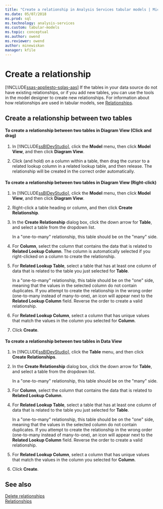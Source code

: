 ```yaml
---
title: "Create a relationship in Analysis Services tabular models | Microsoft Docs"
ms.date: 05/07/2018
ms.prod: sql
ms.technology: analysis-services
ms.custom: tabular-models
ms.topic: conceptual
ms.author: owend
ms.reviewer: owend
author: minewiskan
manager: kfile
---
```

# Create a relationship 
[!INCLUDE[ssas-appliesto-sqlas-aas](../../includes/ssas-appliesto-sqlas-aas.md)]
  If the tables in your data source do not have existing relationships, or if you add new tables, you can use the tools in the model designer to create new relationships. For information about how relationships are used in tabular models, see [Relationships](../../analysis-services/tabular-models/relationships-ssas-tabular.md).  
  
## Create a relationship between two tables  
  
#### To create a relationship between two tables in Diagram View (Click and drag)  
  
1.  In [!INCLUDE[ssBIDevStudio](../../includes/ssbidevstudio-md.md)], click the **Model** menu, then click **Model View**, and then click **Diagram View**.  
  
2.  Click (and hold) on a column within a table, then drag the cursor to a related lookup column in a related lookup table, and then release. The relationship will be created in the correct order automatically.  
  
#### To create a relationship between two tables in Diagram View (Right-click)  
  
1.  In [!INCLUDE[ssBIDevStudio](../../includes/ssbidevstudio-md.md)], click the **Model** menu, then click **Model View**, and then click **Diagram View**.  
  
2.  Right-click a table heading or column, and then click **Create Relationship**.  
  
3.  In the **Create Relationship** dialog box, click the down arrow for **Table**, and select a table from the dropdown list.  
  
     In a "one-to-many" relationship, this table should be on the "many" side.  
  
4.  For **Column**, select the column that contains the data that is related to **Related Lookup Column**. The column is automatically selected if you right-clicked on a column to create the relationship.  
  
5.  For **Related Lookup Table**, select a table that has at least one column of data that is related to the table you just selected for **Table**.  
  
     In a "one-to-many" relationship, this table should be on the "one" side, meaning that the values in the selected column do not contain duplicates. If you attempt to create the relationship in the wrong order (one-to-many instead of many-to-one), an icon will appear next to the **Related Lookup Column** field. Reverse the order to create a valid relationship.  
  
6.  For **Related Lookup Column**, select a column that has unique values that match the values in the column you selected for **Column**.  
  
7.  Click **Create**.  
  
#### To create a relationship between two tables in Data View  
  
1.  In [!INCLUDE[ssBIDevStudio](../../includes/ssbidevstudio-md.md)], click the **Table** menu, and then click **Create Relationships**.  
  
2.  In the **Create Relationship** dialog box, click the down arrow for **Table**, and select a table from the dropdown list.  
  
     In a "one-to-many" relationship, this table should be on the "many" side.  
  
3.  For **Column**, select the column that contains the data that is related to **Related Lookup Column**.  
  
4.  For **Related Lookup Table**, select a table that has at least one column of data that is related to the table you just selected for **Table**.  
  
     In a "one-to-many" relationship, this table should be on the "one" side, meaning that the values in the selected column do not contain duplicates. If you attempt to create the relationship in the wrong order (one-to-many instead of many-to-one), an icon will appear next to the **Related Lookup Column** field. Reverse the order to create a valid relationship.  
  
5.  For **Related Lookup Column**, select a column that has unique values that match the values in the column you selected for **Column**.  
  
6.  Click **Create**.  
  
## See also  
 [Delete relationships](../../analysis-services/tabular-models/delete-relationships-ssas-tabular.md)   
 [Relationships](../../analysis-services/tabular-models/relationships-ssas-tabular.md)  
  
  
